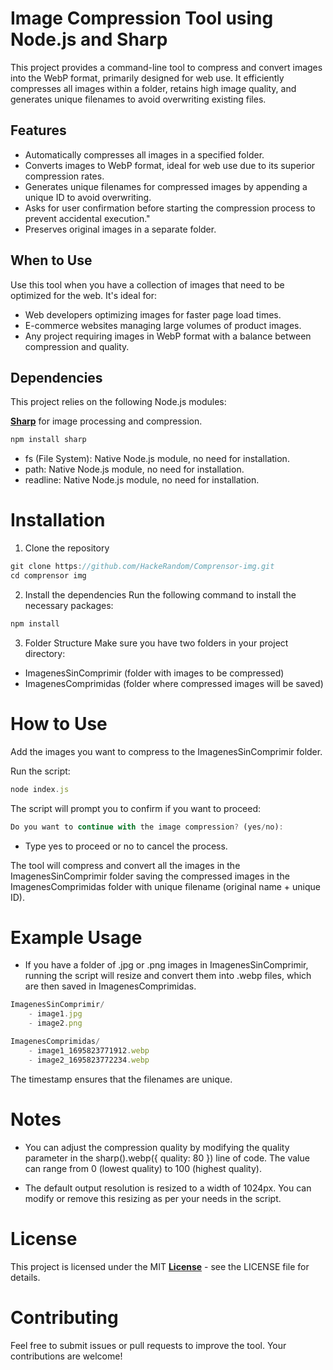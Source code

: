 # Image Compression Tool using Node.js and Sharp

This project provides a command-line tool to compress and convert images into the WebP format, primarily designed for web use. It efficiently compresses all images within a folder, retains high image quality, and generates unique filenames to avoid overwriting existing files.

## Features

- Automatically compresses all images in a specified folder.
- Converts images to WebP format, ideal for web use due to its superior compression rates.
- Generates unique filenames for compressed images by appending a unique ID to avoid overwriting.
- Asks for user confirmation before starting the compression process to prevent accidental execution."
- Preserves original images in a separate folder.

## When to Use

Use this tool when you have a collection of images that need to be optimized for the web. It's ideal for:

- Web developers optimizing images for faster page load times.
- E-commerce websites managing large volumes of product images.
- Any project requiring images in WebP format with a balance between compression and quality.

## Dependencies

This project relies on the following Node.js modules:

**[Sharp](https://sharp.pixelplumbing.com/)** for image processing and compression.

```js
npm install sharp
```

- fs (File System): Native Node.js module, no need for installation.
- path: Native Node.js module, no need for installation.
- readline: Native Node.js module, no need for installation.

# Installation

1. Clone the repository

```js
git clone https://github.com/HackeRandom/Comprensor-img.git
cd comprensor img
```

2. Install the dependencies
Run the following command to install the necessary packages:

```js
npm install
```

3. Folder Structure
Make sure you have two folders in your project directory:

- ImagenesSinComprimir (folder with images to be compressed)
- ImagenesComprimidas (folder where compressed images will be saved)

# How to Use

Add the images you want to compress to the ImagenesSinComprimir folder.

Run the script:

```js
node index.js
```

The script will prompt you to confirm if you want to proceed:

```js
Do you want to continue with the image compression? (yes/no):
```

- Type yes to proceed or no to cancel the process.

The tool will compress and convert all the images in the ImagenesSinComprimir folder saving the compressed images in the ImagenesComprimidas folder with unique filename (original name + unique ID).

# Example Usage

- If you have a folder of .jpg or .png images in ImagenesSinComprimir, running the script will resize and convert them into .webp files, which are then saved in ImagenesComprimidas.

```js
ImagenesSinComprimir/
    - image1.jpg
    - image2.png

ImagenesComprimidas/
    - image1_1695823771912.webp
    - image2_1695823772234.webp

```

The timestamp ensures that the filenames are unique.

# Notes

- You can adjust the compression quality by modifying the quality parameter in the sharp().webp({ quality: 80 }) line of code. The value can range from 0 (lowest quality) to 100 (highest quality).

- The default output resolution is resized to a width of 1024px. You can modify or remove this resizing as per your needs in the script.

# License

This project is licensed under the MIT **[License](https://opensource.org/license/mit)** - see the LICENSE file for details.

# Contributing

Feel free to submit issues or pull requests to improve the tool. Your contributions are welcome!